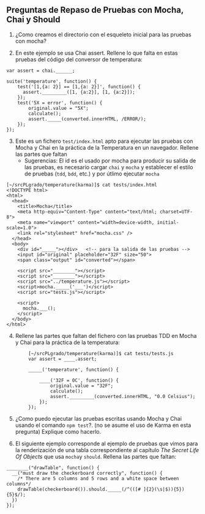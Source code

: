 ## Preguntas de Repaso de Pruebas con Mocha, Chai y Should

1.  ¿Como creamos el directorio con el esqueleto inicial para las
    pruebas con mocha?
<!-- mocha init test
/mocha\s+init\s+\w+/i
-->
2.  En este ejemplo se usa Chai assert. 
Rellene lo que falta en estas pruebas del código del conversor de temperatura:

```
var assert = chai.______;

suite('temperature', function() {
    test('[1,{a: 2}] == [1,{a: 2}]', function() {
      assert._________([1, {a:2}], [1, {a:2}]);
    });
    test('5X = error', function() {
        original.value = "5X";
        calculate();
        assert._____(converted.innerHTML, /ERROR/);
    });
});
```

<!-- primera: assert, segunda: deepEqual, tercera: match -->

3.  Este es un fichero `test/index.html` apto para ejecutar las pruebas
    con Mocha y Chai en la práctica de la Temperatura en un navegador. Rellene las
    partes que faltan 
    - Sugerencias: El id es el usado por mocha para producir su salida de las pruebas, es necesario cargar `chai` y `mocha` y  establecer el estilo de pruebas (`tdd`, `bdd`, etc.) y por útlimo ejecutar `mocha`

```
[~/srcPLgrado/temperature(karma)]$ cat tests/index.html
<!DOCTYPE html>
<html>
  <head>
    <title>Mocha</title>
    <meta http-equiv="Content-Type" content="text/html; charset=UTF-8">
    <meta name="viewport" content="width=device-width, initial-scale=1.0">
    <link rel="stylesheet" href="mocha.css" />
  </head>
  <body>
    <div id="_____"></div>   <!-- para la salida de las pruebas -->
    <input id="original" placeholder="32F" size="50">
    <span class="output" id="converted"></span>

    <script src="________"></script>
    <script src="________"></script>
    <script src="../temperature.js"></script>
    <script>mocha._____('___')</script>
    <script src="tests.js"></script>

    <script>
      mocha.___();
    </script>
  </body>
</html>
```

<!--
<html>
  <head>
    <title>Mocha</title>
    <meta http-equiv="Content-Type" content="text/html; charset=UTF-8">
    <meta name="viewport" content="width=device-width, initial-scale=1.0">
    <link rel="stylesheet" href="mocha.css" />
  </head>
  <body>
    <div id="mocha"></div>
    <input id="original" placeholder="32F" size="50">
    <span class="output" id="converted"></span>
    <script src="../node_modules/chai/chai.js"></script> 
    <script src="mocha.js"></script>
    <script src="../temperature.js"></script>
    <script>mocha.setup('tdd')</script>
    <script src="tests.js"></script>

    <script>
      mocha.run();
    </script>
  </body>
</html>
-->
4.  Rellene las partes que faltan del fichero con las pruebas TDD en
    Mocha y Chai para la práctica de la temperatura:

```
        [~/srcPLgrado/temperature(karma)]$ cat tests/tests.js
        var assert = ____.assert;

        _____('temperature', function() {

            ____('32F = 0C', function() {
                original.value = "32F";
                calculate();
                assert._________(converted.innerHTML, "0.0 Celsius");
            });
        });
```
<!-- The TDD interface provides suite(), test(), suiteSetup(), suiteTeardown(), setup(), and teardown() 
The BDD interface provides describe(), context(), it(), specify(), before(), after(), beforeEach(), and afterEach().
-->

5.  ¿Como puedo ejecutar las pruebas escritas usando Mocha y Chai usando
    el comando `npm test`?. (no se asume el uso de Karma en esta
    pregunta) Explique como hacerlo.

<!--
 "scripts": {
    "test": "./node_modules/.bin/mocha --reporter spec"
  },

"scripts": {
    "test": "./node_modules/mocha/bin/mocha --require should"
  },

etc.
-->
6. El siguiente ejemplo corresponde al ejemplo de pruebas que vimos para
la renderización de una tabla correspondiente al capítulo *The Secret Life Of Objects*
que usa `mocha`y `should`.  Rellena las partes que faltan:

```
________("drawTable", function() {
  __("must draw the checkerboard correctly", function() {
    /* There are 5 columns and 5 rows and a white space between columns*/
    drawTable(checkerboard()).should._____(/^(([# ]{2}(\s|$)){5}){5}$/);
  })
});
```
<!--
describe("drawTable", function() {
  it("must draw the checkerboard correctly", function() {
    /* There are 5 columns and 5 rows and a white space between columns*/
    drawTable(checkerboard()).should.match(/^(([# ]{2}(\s|$)){5}){5}$/);
  })
});
-->

